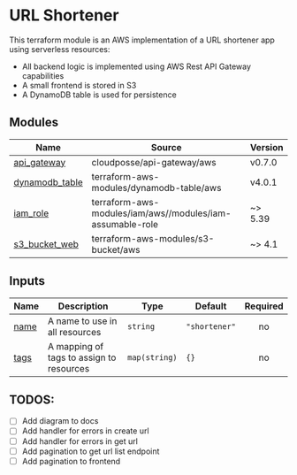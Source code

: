 # URL Shortener

This terraform module is an AWS implementation of a URL shortener app using serverless resources:

- All backend logic is implemented using AWS Rest API Gateway capabilities
- A small frontend is stored in S3
- A DynamoDB table is used for persistence


<!-- BEGIN_TF_DOCS -->


## Modules

| Name | Source | Version |
|------|--------|---------|
| <a name="module_api_gateway"></a> [api_gateway](#module_api_gateway) | cloudposse/api-gateway/aws | v0.7.0 |
| <a name="module_dynamodb_table"></a> [dynamodb_table](#module_dynamodb_table) | terraform-aws-modules/dynamodb-table/aws | v4.0.1 |
| <a name="module_iam_role"></a> [iam_role](#module_iam_role) | terraform-aws-modules/iam/aws//modules/iam-assumable-role | ~> 5.39 |
| <a name="module_s3_bucket_web"></a> [s3_bucket_web](#module_s3_bucket_web) | terraform-aws-modules/s3-bucket/aws | ~> 4.1 |

## Inputs

| Name | Description | Type | Default | Required |
|------|-------------|------|---------|:--------:|
| <a name="input_name"></a> [name](#input_name) | A name to use in all resources | `string` | `"shortener"` | no |
| <a name="input_tags"></a> [tags](#input_tags) | A mapping of tags to assign to resources | `map(string)` | `{}` | no |


<!-- END_TF_DOCS -->


## TODOS:

- [ ] Add diagram to docs
- [ ] Add handler for errors in create url
- [ ] Add handler for errors in get url
- [ ] Add pagination to get url list endpoint
- [ ] Add pagination to frontend
